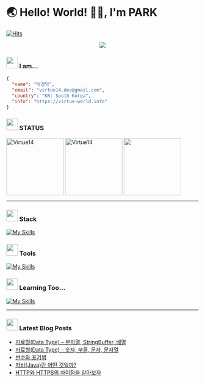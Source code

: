 # 🌏 Hello! World! 👋🏻, I'm PARK

[![Hits](https://hits.seeyoufarm.com/api/count/incr/badge.svg?url=https%3A%2F%2Fgithub.com%2FVirtue14&count_bg=%23B1C978&title_bg=%23000000&icon=&icon_color=%23E7E7E7&title=%F0%9F%91%80++Today's+Visits+%2F+Total+Visits&edge_flat=false)](https://hits.seeyoufarm.com)

<p align="center">
  <a href="https://virtue-world.info">
    <img src="https://img.shields.io/badge/info-00D3F2?style=for-the-badge" />
  </a>
</p>

### <img src="https://noticon-static.tammolo.com/dgggcrkxq/image/upload/v1567593192/noticon/za5oft8gpi5yabrlvgfp.gif" width="30" /> I am...

``` json
{ 
  "name": "박경덕",
  "email": "virtue14.dev@gmail.com",
  "country": "KR: South Korea",
  "info": "https://virtue-world.info"
}
```
### <img src="https://noticon-static.tammolo.com/dgggcrkxq/image/upload/v1686716361/noticon/iatvfqtd2vdkboxt13d8.gif" width="30" /> STATUS
<div>
<img src="https://github-readme-stats.vercel.app/api?username=Virtue14&show_icons=true&locale=en&theme=radical" alt="Virtue14" height="150" align="center" />
<img src="https://github-readme-stats.vercel.app/api/top-langs?username=Virtue14&show_icons=true&locale=en&layout=compact&theme=dark" alt="Virtue14" height="150" align="center" />
<img src="https://render.gitanimals.org/farms/virtue14" height="150" align="center" />
</div>

---

### <img src="https://noticon-static.tammolo.com/dgggcrkxq/image/upload/v1673344675/noticon/ftoiwdw09co3cunifudf.gif" width="30" /> Stack
[![My Skills](https://skillicons.dev/icons?i=java,spring,vue,mysql,redis,git,github,githubactions,docker,aws&perline=5)](https://skillicons.dev)

### <img src="https://noticon-static.tammolo.com/dgggcrkxq/image/upload/v1670808982/noticon/rsidlbh01eu3ycxond0r.gif" width="30" /> Tools
[![My Skills](https://skillicons.dev/icons?i=idea,vscode,notion,slack)](https://skillicons.dev)

### <img src="https://noticon-static.tammolo.com/dgggcrkxq/image/upload/v1586271553/noticon/nus6dsqgee1cfqy78el1.gif" width="30" /> Learning Too...
[![My Skills](https://skillicons.dev/icons?i=kotlin,elasticsearch,kafka,kubernetes&perline=5)](https://skillicons.dev)

---

### <img src="https://noticon-static.tammolo.com/dgggcrkxq/image/upload/v1605926847/noticon/ku5wj788ubjwba7pecrw.png" width="30" /> Latest Blog Posts

- [자료형(Data Type) &ndash; 문자열, StringBuffer, 배열](https://virtue14.tistory.com/entry/%EC%9E%90%EB%A3%8C%ED%98%95-%E2%80%93-%EB%AC%B8%EC%9E%90%EC%97%B4-StringBuffer-%EB%B0%B0%EC%97%B4)
- [자료형(Data Type) - 숫자, 부울, 문자, 문자열](https://virtue14.tistory.com/entry/%EC%9E%90%EB%A3%8C%ED%98%95Data-Type)
- [변수와 표기법](https://virtue14.tistory.com/entry/%EC%9E%90%EB%B0%94Java-%EB%B3%80%EC%88%98%EC%99%80-%ED%91%9C%EA%B8%B0%EB%B2%95-%E2%9C%8F%EF%B8%8F)
- [자바(Java)란 어떤 것일까?  ](https://virtue14.tistory.com/entry/%EC%9E%90%EB%B0%94Java%EB%9E%80-%EC%96%B4%EB%96%A4-%EA%B2%83%EC%9D%BC%EA%B9%8C-%F0%9F%A4%94)
- [HTTP와 HTTPS의 차이점을 알아보자  ](https://virtue14.tistory.com/entry/HTTP%EC%99%80-HTTPS%EC%9D%98-%EC%B0%A8%EC%9D%B4%EC%A0%90-%EC%95%8C%EC%95%84%EB%B3%B4%EA%B8%B0)

